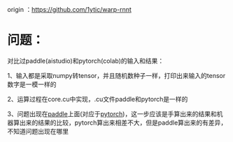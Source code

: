 origin ：https://github.com/1ytic/warp-rnnt

# 问题：
对比过paddle(aistudio)和pytorch(colab)的输入和结果：

1、输入都是采取numpy转tensor，并且随机数种子一样，打印出来输入的tensor数字是一模一样的

2、运算过程在core.cu中实现，.cu文件paddle和pytorch是一样的

3、问题出现在[paddle](./paddle/core.cu#353)上面(对应于[pytorch](./pytorch/core.cu#353))，这一步应该是手算出来的结果和机器算出来的结果的比较，pytorch算出来相差不大，但是paddle算出来的有差异，不知道问题出现在哪里
